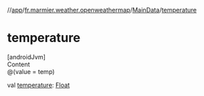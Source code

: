 //[app](../../../index.md)/[fr.marmier.weather.openweathermap](../index.md)/[MainData](index.md)/[temperature](temperature.md)



# temperature  
[androidJvm]  
Content  
@(value = temp)  
  
val [temperature](temperature.md): [Float](https://kotlinlang.org/api/latest/jvm/stdlib/kotlin/-float/index.html)  



